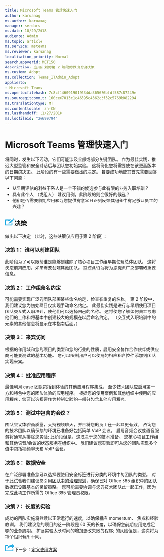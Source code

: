 ```yaml
---
title: Microsoft Teams 管理快速入门
author: karuanag
ms.author: karuanag
manager: serdars
ms.date: 10/29/2018
audience: Admin
ms.topic: article
ms.service: msteams
ms.reviewer: karuanag
localization_priority: Normal
search.appverid: MET150
description: 应用计划的第 2 阶段的做出关键决策
ms.custom: Adopt
ms.collection: Teams_ITAdmin_Adopt
appliesto:
- Microsoft Teams
ms.openlocfilehash: 7c8cf1460919019234da365626bfdf587c87249e
ms.sourcegitcommit: 160ced7013c1c46595c4362c2f32c5769b082294
ms.translationtype: MT
ms.contentlocale: zh-CN
ms.lasthandoff: 11/27/2018
ms.locfileid: "26699794"
---
```

# <a name="governance-quick-start-for-microsoft-teams"></a>Microsoft Teams 管理快速入门

将同时，发生以下活动，它们可能涉及全部或部分关键团队。 作为最佳实践，推迟大型监管和安全对话后与团队您初始实验。 这将简化您将需要使在该更高版本的日期的决策。 此阶段的有一些需要做出的决定。 若要成功地使其首先需要回答以下问题：

- 从早期评估的利益干系人是一个不错的候选参与此有限的业务入职培训？
- 具有此个人 （或组人） 建议用例，此阶段的则会很好的候选？  
- 他们是否需要前期应用和为您提供有意义且正则反馈其组织中有足够从员工的兴趣？ 

## <a name="decision-point-iconmediateams-adoption-decision-iconpngdecisions"></a>![决策点图标。](media/teams-adoption-decision-icon.png)决策

做出以下决定 （此时，这些决策仅应用于第 2 阶段）：

### <a name="decision-1-who-can-create-teams"></a>决策 1： 谁可以创建团队 

此阶段为了可以限制谁是能够创建除了核心项目工作组早期使用总体团队。 这将使您前期应用，如果需要创建其他团队。 监控此行为将为您提供广泛部署的重要信息。

### <a name="decision-2-teams-naming-conventions"></a>决策 2： 工作组命名约定 

可能需要实现广泛的团队部署某些命名约定，检查有重复的名称。 第 2 阶段中，我们建议您为初始项目仅实现手动命名约定。 此最佳实践是进行与早期使用项目团队交互式入职培训，使他们可以选择自己的名称。 这将使您了解如何员工考虑他们的工作和将基本中创建较大的规模在以后命名约定。 （交互式入职培训中的元素的其他信息将显示在本指南后面。）

### <a name="decision-3-guest-access"></a>决策 3： 来宾访问

根据的作用域和您的项目的类型和您的行业的性质，启用安全协作合作伙伴或供应商可能要测试的基本功能。 您可以限制用户可以使用的相应租户控件添加到团队实现来宾。 

### <a name="decision-4-approved-apps"></a>决策 4： 批准应用程序

最佳利用 case 团队包括到体验的其他应用程序集成。 至少技术团队应启用第一方和特色中您的团队体验的应用程序。 根据您的使用案例和其他组织中使用的应用程序，您可以选择要作为控制实验的一部分包含其他应用程序。 

### <a name="decision-5-are-meetings-included-in-your-test"></a>决策 5： 测试中包含的会议？ 

团队会议体验高质量，支持视频聊天，并且将您的员工在一起以更有效。 咨询您的技术团队以确保您的环境已准备好包括简单 VoIP 会议。 启用音频会议或语音服务将通常从排除您实验; 此阶段但是，这取决于您的技术准备、 您核心项目工作组和其他语音/会议的状态服务在组织中。 我们建议您实验即可从您的团队实现多个值中包括视频聊天和 VoIP 会议。 

### <a name="decision-6--data-security"></a>决策 6： 数据安全

在广泛部署准备您可以选择要使用安全标签进行分类的环境中的团队的类型。 对于此试验我们建议您引用[团队中的治理规划](plan-teams-governance.md)，确保已对 Office 365 组织中的团队数据已设置基本的保留策略。 您可能需要协调与您的技术团队此一起工作，因为完成此项工作所需的 Office 365 管理员权限。

### <a name="decision-7-length-of-your-experiment"></a>决策 7： 长度的实验

成功的团队实施将继续以正常运行的速度，以确保相应 momentum、 焦点和经验教训。 我们建议您的项目的这一阶段是 60 天的长度，以确保您前期应用完成足够的业务周期。 扩展实验太长时间的增加更改失败的程序; 的风险但是，这次将为每个组织有所不同。  

![下一步步骤图标](media/teams-adoption-next-icon.png)下一步：[定义使用方案](teams-adoption-define-usage-scenarios.md)
